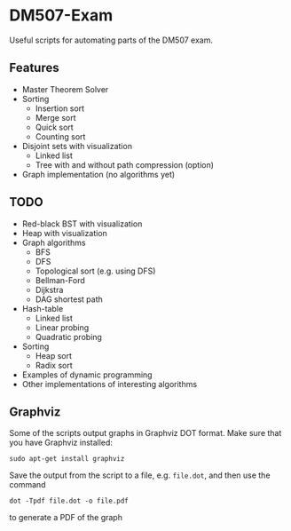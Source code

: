 DM507-Exam
==========

Useful scripts for automating parts of the DM507 exam.

Features
--------

- Master Theorem Solver
- Sorting
    - Insertion sort
    - Merge sort
    - Quick sort
    - Counting sort
- Disjoint sets with visualization 
    - Linked list
    - Tree with and without path compression (option)
- Graph implementation (no algorithms yet)



TODO
----

- Red-black BST with visualization
- Heap with visualization
- Graph algorithms
    - BFS
    - DFS
    - Topological sort (e.g. using DFS)
    - Bellman-Ford
    - Dijkstra
    - DAG shortest path
- Hash-table
    - Linked list
    - Linear probing
    - Quadratic probing
- Sorting
    - Heap sort
    - Radix sort
- Examples of dynamic programming
- Other implementations of interesting algorithms


Graphviz
--------

Some of the scripts output graphs in Graphviz DOT format. Make sure that you have Graphviz installed: 

```
sudo apt-get install graphviz
```

Save the output from the script to a file, e.g. `file.dot`, and then use the command 

```
dot -Tpdf file.dot -o file.pdf
```

to generate a PDF of the graph
